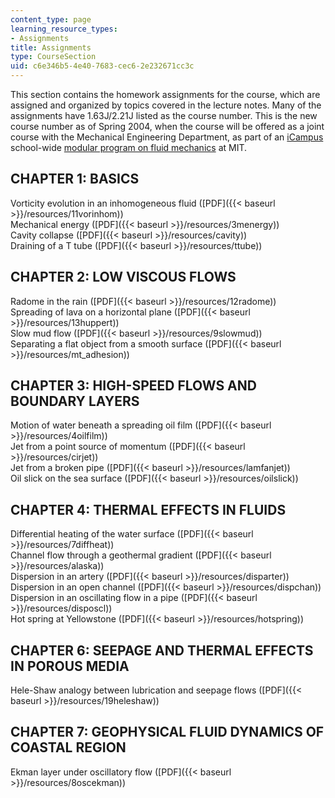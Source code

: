 ```yaml
---
content_type: page
learning_resource_types:
- Assignments
title: Assignments
type: CourseSection
uid: c6e346b5-4e40-7683-cec6-2e232671cc3c
---
```


This section contains the homework assignments for the course, which are assigned and organized by topics covered in the lecture notes. Many of the assignments have 1.63J/2.21J listed as the course number. This is the new course number as of Spring 2004, when the course will be offered as a joint course with the Mechanical Engineering Department, as part of an [iCampus](http://icampus.mit.edu/) school-wide [modular program on fluid mechanics](http://web.mit.edu/fluids-modules/www/) at MIT.

CHAPTER 1: BASICS
-----------------

Vorticity evolution in an inhomogeneous fluid ([PDF]({{< baseurl >}}/resources/11vorinhom))  
Mechanical energy ([PDF]({{< baseurl >}}/resources/3menergy))  
Cavity collapse ([PDF]({{< baseurl >}}/resources/cavity))  
Draining of a T tube ([PDF]({{< baseurl >}}/resources/ttube))

CHAPTER 2: LOW VISCOUS FLOWS
----------------------------

Radome in the rain ([PDF]({{< baseurl >}}/resources/12radome))  
Spreading of lava on a horizontal plane ([PDF]({{< baseurl >}}/resources/13huppert))  
Slow mud flow ([PDF]({{< baseurl >}}/resources/9slowmud))  
Separating a flat object from a smooth surface ([PDF]({{< baseurl >}}/resources/mt_adhesion))

CHAPTER 3: HIGH-SPEED FLOWS AND BOUNDARY LAYERS
-----------------------------------------------

Motion of water beneath a spreading oil film ([PDF]({{< baseurl >}}/resources/4oilfilm))  
Jet from a point source of momentum ([PDF]({{< baseurl >}}/resources/cirjet))  
Jet from a broken pipe ([PDF]({{< baseurl >}}/resources/lamfanjet))  
Oil slick on the sea surface ([PDF]({{< baseurl >}}/resources/oilslick))

CHAPTER 4: THERMAL EFFECTS IN FLUIDS
------------------------------------

Differential heating of the water surface ([PDF]({{< baseurl >}}/resources/7diffheat))  
Channel flow through a geothermal gradient ([PDF]({{< baseurl >}}/resources/alaska))  
Dispersion in an artery ([PDF]({{< baseurl >}}/resources/disparter))  
Dispersion in an open channel ([PDF]({{< baseurl >}}/resources/dispchan))  
Dispersion in an oscillating flow in a pipe ([PDF]({{< baseurl >}}/resources/disposcl))  
Hot spring at Yellowstone ([PDF]({{< baseurl >}}/resources/hotspring))

CHAPTER 6: SEEPAGE AND THERMAL EFFECTS IN POROUS MEDIA
------------------------------------------------------

Hele-Shaw analogy between lubrication and seepage flows ([PDF]({{< baseurl >}}/resources/19heleshaw))

CHAPTER 7: GEOPHYSICAL FLUID DYNAMICS OF COASTAL REGION
-------------------------------------------------------

Ekman layer under oscillatory flow ([PDF]({{< baseurl >}}/resources/8oscekman))